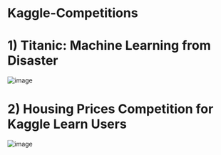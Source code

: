 # Kaggle-Competitions
# 1) Titanic: Machine Learning from Disaster

![image](https://user-images.githubusercontent.com/61430438/99778158-4ecb2b00-2b39-11eb-82b3-723f46bce1a7.png)

# 2) Housing Prices Competition for Kaggle Learn Users

![image](https://user-images.githubusercontent.com/61430438/99778016-22171380-2b39-11eb-8b4a-b6789a9c31f4.png)



